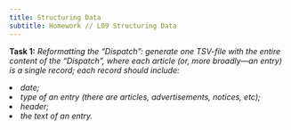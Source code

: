 ```yaml
---
title: Structuring Data
subtitle: Homework // L09 Structuring Data
---
```

<b>Task 1:</b> <i>Reformatting the “Dispatch”: generate one TSV-file with the entire content of the “Dispatch”, where each article (or, more broadly—an entry) is a single record; each record should include:
  <li>date;</li>
  <li>type of an entry (there are articles, advertisements, notices, etc);</li>
  <li>header;</li>
  <li>the text of an entry.</li>
